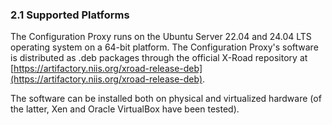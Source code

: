 ### 2.1 Supported Platforms

The Configuration Proxy runs on the Ubuntu Server 22.04 and 24.04 LTS operating system on a 64-bit platform. The Configuration Proxy's software is distributed as .deb packages through the official X-Road repository at [https://artifactory.niis.org/xroad-release-deb](https://artifactory.niis.org/xroad-release-deb).

The software can be installed both on physical and virtualized hardware (of the latter, Xen and Oracle VirtualBox have been tested).